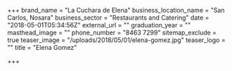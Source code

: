 +++
brand_name = "La Cuchara de Elena"
business_location_name = "San Carlos, Nosara"
business_sector = "Restaurants and Catering"
date = "2018-05-01T05:34:56Z"
external_url = ""
graduation_year = ""
masthead_image = ""
phone_number = "8463 7299"
sitemap_exclude = true
teaser_image = "/uploads/2018/05/01/elena-gomez.jpg"
teaser_logo = ""
title = "Elena Gomez"

+++
